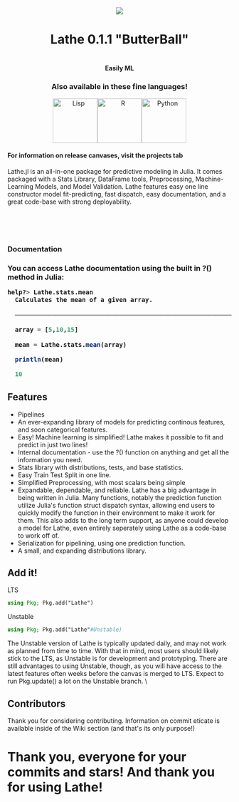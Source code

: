 <div align="center"><img src="http://emmettboudreau.com/Lathe/logo.png" />
  <h1>Lathe 0.1.1 "ButterBall"<h1>
    <h4>Easily ML<h4>
      <h3>Also available in these fine languages!</h3>
                  <a href="https://github.com/emmettgb/Lathe.lisp"><img src="https://cdn.rawgit.com/serialhex/language-common-lisp/eaae981b68cff11951f296174f1248f03c7e1083/lisplogo_alien.svg" width="100" title="Lisp" alt="Lisp"></a><a href="https://github.com/emmettgb/Lathe.R"><img src="https://www.r-project.org/logo/Rlogo.svg" width="100" title="R" alt="R"><a href="https://github.com/emmettgb/PyLathe"><img src="https://upload.wikimedia.org/wikipedia/commons/thumb/c/c3/Python-logo-notext.svg/1024px-Python-logo-notext.svg.png" width="100" title="Python" alt="Python"></a>

</div>
        <h4>For information on release canvases, visit the projects tab</h4>
<div align="left">
  <p> Lathe.jl is an all-in-one package for predictive modeling in Julia. It comes packaged with a Stats Library, DataFrame tools, Preprocessing, Machine-Learning Models, and Model Validation. Lathe features easy one line constructor model fit-predicting, fast dispatch, easy documentation, and a great code-base with strong deployability.</p>
        </div>
        </div>
      </a> </br></br></br>
      <h3>Documentation<h3>
  
  
  
  **You can access Lathe documentation using the built in ?() method in Julia:**
  
  
```julia
help?> Lathe.stats.mean
  Calculates the mean of a given array.

  ──────────────────────────────────────────────────────────────────────────────────────────────────────────────────────────────────────

  array = [5,10,15]

  mean = Lathe.stats.mean(array)

  println(mean)

  10

```
## Features
- Pipelines
- An ever-expanding library of models for predicting continous features, and soon categorical features.
- Easy! Machine learning is simplified! Lathe makes it possible to fit and predict in just two lines!
- Internal documentation - use the ?() function on anything and get all the information you need.
- Stats library with distributions, tests, and base statistics.
- Easy Train Test Split in one line.
- Simplified Preprocessing, with most scalars being simple
- Expandable, dependable, and reliable. Lathe has a big advantage in being written in Julia. Many functions, notably the prediction function utilize Julia's function struct dispatch syntax, allowing end users to quickly modify the function in their environment to make it work for them. This also adds to the long term support, as anyone could develop a model for Lathe, even entirely seperately using Lathe as a code-base to work off of.
- Serialization for pipelining, using one prediction function.
- A small, and expanding distributions library.
## Add it!
LTS 
 ```julia
 using Pkg; Pkg.add("Lathe")
 ```
 Unstable
 ```julia
 using Pkg; Pkg.add("Lathe"#Unstable)
 ```
 The Unstable version of Lathe is typically updated daily, and may not work as planned from time to time. With that in mind, most users should likely stick to the LTS, as Unstable is for development and prototyping. There are still advantages to using Unstable, though, as you will have access to the latest features often weeks before the canvas is merged to LTS. Expect to run Pkg.update() a lot on the Unstable branch. \
 ## Contributors
 Thank you for considering contributing. Information on commit eticate is available inside of the Wiki section (and that's its only purpose!)
# Thank you, everyone for your commits and stars! And thank you for using Lathe! 
